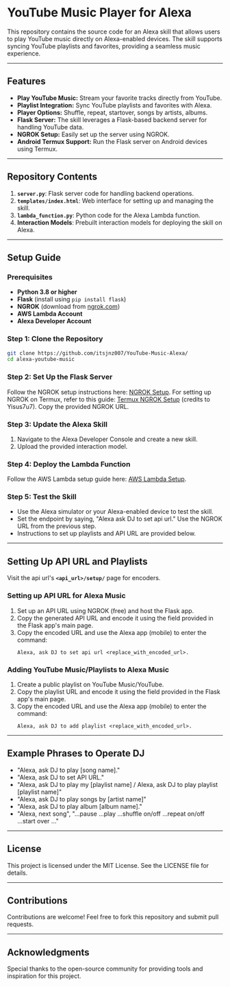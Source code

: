 # YouTube Music Player for Alexa

This repository contains the source code for an Alexa skill that allows users to play YouTube music directly on Alexa-enabled devices. The skill supports syncing YouTube playlists and favorites, providing a seamless music experience.

---

## Features

- **Play YouTube Music:** Stream your favorite tracks directly from YouTube.
- **Playlist Integration:** Sync YouTube playlists and favorites with Alexa.
- **Player Options:** Shuffle, repeat, startover, songs by artists, albums.
- **Flask Server:** The skill leverages a Flask-based backend server for handling YouTube data.
- **NGROK Setup:** Easily set up the server using NGROK.
- **Android Termux Support:** Run the Flask server on Android devices using Termux.

---

## Repository Contents

1. **`server.py`**: Flask server code for handling backend operations.
2. **`templates/index.html`**: Web interface for setting up and managing the skill.
3. **`lambda_function.py`**: Python code for the Alexa Lambda function.
4. **Interaction Models**: Prebuilt interaction models for deploying the skill on Alexa.

---

## Setup Guide

### Prerequisites

- **Python 3.8 or higher**
- **Flask** (install using `pip install flask`)
- **NGROK** (download from [ngrok.com](https://ngrok.com/))
- **AWS Lambda Account**
- **Alexa Developer Account**

### Step 1: Clone the Repository

```bash
git clone https://github.com/itsjnz007/YouTube-Music-Alexa/
cd alexa-youtube-music
```

### Step 2: Set Up the Flask Server

Follow the NGROK setup instructions here: [NGROK Setup](https://ngrok.com/docs). For setting up NGROK on Termux, refer to this guide: [Termux NGROK Setup](https://github.com/Yisus7u7/termux-ngrok) (credits to Yisus7u7). Copy the provided NGROK URL.

### Step 3: Update the Alexa Skill

1. Navigate to the Alexa Developer Console and create a new skill.
2. Upload the provided interaction model.

### Step 4: Deploy the Lambda Function

Follow the AWS Lambda setup guide here: [AWS Lambda Setup](https://docs.aws.amazon.com/lambda/latest/dg/getting-started.html).

### Step 5: Test the Skill

- Use the Alexa simulator or your Alexa-enabled device to test the skill.
- Set the endpoint by saying, "Alexa ask DJ to set api url." Use the NGROK URL from the previous step.
- Instructions to set up playlists and API URL are provided below.

---

## Setting Up API URL and Playlists
Visit the api url's **`<api_url>/setup/`** page for encoders.
### Setting up API URL for Alexa Music

1. Set up an API URL using NGROK (free) and host the Flask app.
2. Copy the generated API URL and encode it using the field provided in the Flask app's main page.
3. Copy the encoded URL and use the Alexa app (mobile) to enter the command:
   ```
   Alexa, ask DJ to set api url <replace_with_encoded_url>.
   ```

### Adding YouTube Music/Playlists to Alexa Music

1. Create a public playlist on YouTube Music/YouTube.
2. Copy the playlist URL and encode it using the field provided in the Flask app's main page.
3. Copy the encoded URL and use the Alexa app (mobile) to enter the command:
   ```
   Alexa, ask DJ to add playlist <replace_with_encoded_url>.
   ```

---

## Example Phrases to Operate DJ

- "Alexa, ask DJ to play [song name]."
- "Alexa, ask DJ to set API URL."
- "Alexa, ask DJ to play my [playlist name] / Alexa, ask DJ to play playlist [playlist name]"
- "Alexa, ask DJ to play songs by [artist name]"
- "Alexa, ask DJ to play album [album name]."
- "Alexa, next song", "...pause ...play ...shuffle on/off ...repeat on/off ...start over ..."

---

## License

This project is licensed under the MIT License. See the LICENSE file for details.

---

## Contributions

Contributions are welcome! Feel free to fork this repository and submit pull requests.

---

## Acknowledgments

Special thanks to the open-source community for providing tools and inspiration for this project.

